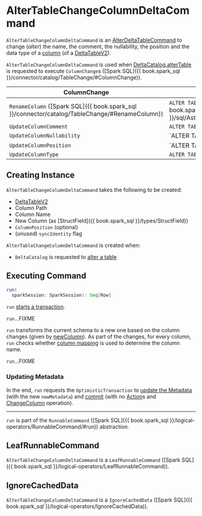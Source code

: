 # AlterTableChangeColumnDeltaCommand

`AlterTableChangeColumnDeltaCommand` is an [AlterDeltaTableCommand](AlterDeltaTableCommand.md) to change (_alter_) the name, the comment, the nullability, the position and the data type of a [column](#columnName) (of a [DeltaTableV2](#table)).

`AlterTableChangeColumnDeltaCommand` is used when [DeltaCatalog.alterTable](../../DeltaCatalog.md#alterTable) is requested to execute `ColumnChange`s ([Spark SQL]({{ book.spark_sql }}/connector/catalog/TableChange/#ColumnChange)).

ColumnChange | SQL
-------------|----------
 `RenameColumn` ([Spark SQL]({{ book.spark_sql }}/connector/catalog/TableChange/#RenameColumn)) | `ALTER TABLE RENAME COLUMN` ([Spark SQL]({{ book.spark_sql }}/sql/AstBuilder#visitRenameTableColumn))
 `UpdateColumnComment` | `ALTER TABLE CHANGE COLUMN COMMENT`
 `UpdateColumnNullability` | `ALTER TABLE CHANGE COLUMN (SET | DROP) NOT NULL`
 `UpdateColumnPosition` | `ALTER TABLE CHANGE COLUMN (FIRST | AFTER)`
 `UpdateColumnType` | `ALTER TABLE CHANGE COLUMN TYPE`

## Creating Instance

`AlterTableChangeColumnDeltaCommand` takes the following to be created:

* <span id="table"> [DeltaTableV2](../../DeltaTableV2.md)
* <span id="columnPath"> Column Path
* <span id="columnName"> Column Name
* <span id="newColumn"> New Column (as [StructField]({{ book.spark_sql }}/types/StructField))
* <span id="colPosition"> `ColumnPosition` (optional)
* <span id="syncIdentity"> (_unused_) `syncIdentity` flag

`AlterTableChangeColumnDeltaCommand` is created when:

* `DeltaCatalog` is requested to [alter a table](../../DeltaCatalog.md#alterTable)

## <span id="run"> Executing Command

```scala
run(
  sparkSession: SparkSession): Seq[Row]
```

`run` [starts a transaction](AlterDeltaTableCommand.md#startTransaction).

`run`...FIXME

`run` transforms the current schema to a new one based on the column changes (given by [newColumn](#newColumn)). As part of the changes, for every column, `run` checks whether [column mapping](../../column-mapping/DeltaColumnMappingBase.md#getPhysicalName) is used to determine the column name.

`run`...FIXME

### <span id="run-update"> Updating Metadata

In the end, `run` requests the `OptimisticTransaction` to [update the Metadata](../../OptimisticTransactionImpl.md#updateMetadata) (with the new `newMetadata`) and [commit](../../OptimisticTransactionImpl.md#commit) (with no [Action](../../Action.md)s and [ChangeColumn](../../Operation.md#ChangeColumn) operation).

---

`run` is part of the `RunnableCommand` ([Spark SQL]({{ book.spark_sql }}/logical-operators/RunnableCommand/#run)) abstraction.

## <span id="LeafRunnableCommand"> LeafRunnableCommand

`AlterTableChangeColumnDeltaCommand` is a `LeafRunnableCommand` ([Spark SQL]({{ book.spark_sql }}/logical-operators/LeafRunnableCommand)).

## <span id="IgnoreCachedData"> IgnoreCachedData

`AlterTableChangeColumnDeltaCommand` is a `IgnoreCachedData` ([Spark SQL]({{ book.spark_sql }}/logical-operators/IgnoreCachedData)).
